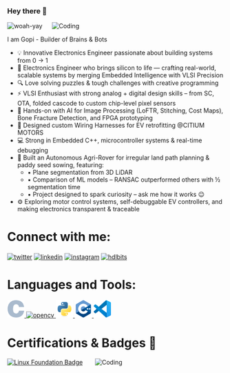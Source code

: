 ### Hey there 👋

<img align="right" alt="Coding" width="400" src="https://user-images.githubusercontent.com/74038190/225813708-98b745f2-7d22-48cf-9150-083f1b00d6c9.gif">

![woah-yay](https://user-images.githubusercontent.com/92617405/235195655-04ae94de-6443-450e-9d80-06afb5cf38b5.gif)

I am Gopi - Builder of Brains & Bots  
- 💡 Innovative Electronics Engineer passionate about building systems from 0 → 1  
- 🤖 Electronics Engineer who brings silicon to life — crafting real-world, scalable systems by merging Embedded Intelligence with VLSI Precision  
- 🔍 Love solving puzzles & tough challenges with creative programming  
- ⚡ VLSI Enthusiast with strong analog + digital design skills – from SC, OTA, folded cascode to custom chip-level pixel sensors  
- 🧠 Hands-on with AI for Image Processing (LoFTR, Stitching, Cost Maps), Bone Fracture Detection, and FPGA prototyping  
- 🔌 Designed custom Wiring Harnesses for EV retrofitting @CITIUM MOTORS  
- 💻 Strong in Embedded C++, microcontroller systems & real-time debugging  
- 🌾 Built an Autonomous Agri-Rover for irregular land path planning & paddy seed sowing, featuring:  
  - ▪ Plane segmentation from 3D LiDAR  
  - ▪ Comparison of ML models – RANSAC outperformed others with ½ segmentation time  
  - ▪ Project designed to spark curiosity – ask me how it works 😉  
- ⚙️ Exploring motor control systems, self-debuggable EV controllers, and making electronics transparent & traceable  

# Connect with me:
<a href="https://x.com/Venomou10431797" target="blank"><img align="center" src="https://raw.githubusercontent.com/rahuldkjain/github-profile-readme-generator/master/src/images/icons/Social/twitter.svg" alt="twitter" height="30" width="40" /></a>
<a href="https://www.linkedin.com/in/gopi-mahendran-25233b2a6/" target="blank"><img align="center" src="https://raw.githubusercontent.com/rahuldkjain/github-profile-readme-generator/master/src/images/icons/Social/linked-in-alt.svg" alt="linkedin" height="30" width="40" /></a>
<a href="https://www.instagram.com/_the_atlantian_/?next=%2F" target="blank"><img align="center" src="https://raw.githubusercontent.com/rahuldkjain/github-profile-readme-generator/master/src/images/icons/Social/instagram.svg" alt="instagram" height="30" width="40" /></a>
<a href="https://hdlbits.01xz.net/wiki/Special:VlgStats/Me" target="blank"><img align="center" src="https://hdlbits.01xz.net/images/logo270.png" alt="hdlbits" height="30" width="40" /></a>

# Languages and Tools:
<p align="left"> 
  <a href="https://www.cprogramming.com/" target="_blank" rel="noreferrer"> 
    <img src="https://raw.githubusercontent.com/devicons/devicon/master/icons/c/c-original.svg" alt="c" width="40" height="40"/> 
  </a> 
  <a href="https://opencv.org/" target="_blank" rel="noreferrer"> 
    <img src="https://www.vectorlogo.zone/logos/opencv/opencv-icon.svg" alt="opencv" width="40" height="40"/> 
  </a> 
  <a href="https://www.python.org" target="_blank" rel="noreferrer"> 
    <img src="https://raw.githubusercontent.com/devicons/devicon/master/icons/python/python-original.svg" alt="python" width="40" height="40"/> 
  </a> 
<!-- C++ -->
<a href="https://isocpp.org/" target="_blank" rel="noreferrer"> 
  <img src="https://raw.githubusercontent.com/devicons/devicon/master/icons/cplusplus/cplusplus-original.svg" alt="C++" width="40" height="40"/> 
</a> 

<!-- VS Code -->
<a href="https://code.visualstudio.com/" target="_blank" rel="noreferrer"> 
  <img src="https://raw.githubusercontent.com/devicons/devicon/master/icons/vscode/vscode-original.svg" alt="VS Code" width="40" height="40"/> 
</a> 


</p>

# Certifications & Badges 🏅
<a href="https://www.credly.com/badges/b3dbb2d9-e1c5-45d5-bcee-f73bdc163ce4/whatsapp" target="blank">
  <img src="https://images.credly.com/images/97a95d07-04c3-4afb-952a-6bcf46ddb87e/blob" alt="Linux Foundation Badge" width="120" height="120"/>
</a>

<img align="right" alt="Coding" width="300" src="https://user-images.githubusercontent.com/92617405/235197519-e44a8c9f-271f-44fd-ba52-649e2aaab8d2.gif">
